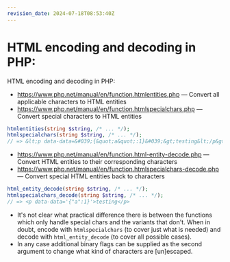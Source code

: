 ```yaml
---
revision_date: 2024-07-18T08:53:40Z
---
```

# HTML encoding and decoding in PHP:
HTML encoding and decoding in PHP:
* https://www.php.net/manual/en/function.htmlentities.php — Convert all applicable characters to HTML entities
* https://www.php.net/manual/en/function.htmlspecialchars.php — Convert special characters to HTML entities
```php
htmlentities(string $string, /* ... */);
htmlspecialchars(string $string, /* ... */); 
// => &lt;p data-data=&#039;{&quot;a&quot;:1}&#039;&gt;testing&lt;/p&gt;
```
* https://www.php.net/manual/en/function.html-entity-decode.php — Convert HTML entities to their corresponding characters
* https://www.php.net/manual/en/function.htmlspecialchars-decode.php —  Convert special HTML entities back to characters
```php
html_entity_decode(string $string, /* ... */);
htmlspecialchars_decode(string $string, /* ... */); 
// => <p data-data='{"a":1}'>testing</p>
```
* It's not clear what practical difference there is between the functions which only handle special chars and the variants that don't. When in doubt, encode with `htmlspecialchars` (to cover just what is needed) and decode with `html_entity_decode` (to cover all possible cases).
* In any case additional binary flags can be supplied as the second argument to change what kind of characters are [un]escaped.